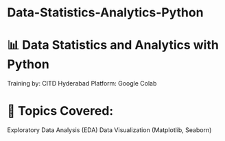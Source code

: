 # Data-Statistics-Analytics-Python

# 📊 Data Statistics and Analytics with Python
Training by: CITD Hyderabad
Platform: Google Colab

# 🚀 Topics Covered:
Exploratory Data Analysis (EDA)
Data Visualization (Matplotlib, Seaborn)
